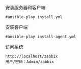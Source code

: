 
安装服务器和客户端

    #ansible-play install.yml


安装客户端

    #ansible-play install-agent.yml


访问系统

    http://localhost/zabbix
    用户/密码：Admin/zabbix